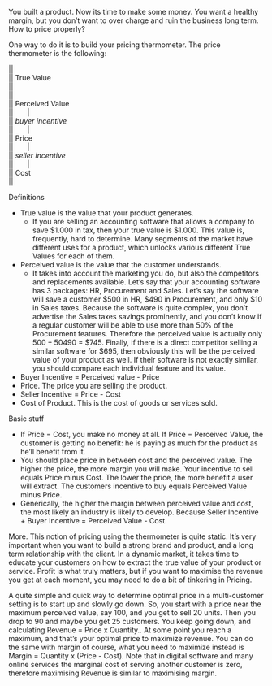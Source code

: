You built a product. Now its time to make some money. You want a healthy margin, but you don’t want to over charge and ruin the business long term. How to price properly?

One way to do it is to build your pricing thermometer. The price thermometer is the following:

||  
|| True Value  
||  
||  
|| Perceived Value  
|| &nbsp;&nbsp;&nbsp;&nbsp;&nbsp;&nbsp;|  
|| *buyer incentive*  
|| &nbsp;&nbsp;&nbsp;&nbsp;&nbsp;&nbsp;|  
|| Price  
|| &nbsp;&nbsp;&nbsp;&nbsp;&nbsp;&nbsp;|  
|| *seller incentive*  
|| &nbsp;&nbsp;&nbsp;&nbsp;&nbsp;&nbsp;|  
|| Cost  
||  

Definitions

* True value is the value that your product generates. 
   * If you are selling an accounting software that allows a company to save $1.000 in tax, then your true value is $1.000. This value is, frequently, hard to determine. Many segments of the market have different uses for a product, which unlocks various different True Values for each of them.
* Perceived value is the value that the customer understands. 
   * It takes into account the marketing you do, but also the competitors and replacements available. Let’s say that your accounting software has 3 packages: HR, Procurement and Sales. Let’s say the software will save a customer $500 in HR, $490 in Procurement, and only $10 in Sales taxes. Because the software is quite complex, you don’t advertise the Sales taxes savings prominently, and you don’t know if a regular customer will be able to use more than 50% of the Procurement features. Therefore the perceived value is actually only $500+50%*$490 = $745. Finally, if there is a direct competitor selling a similar software for $695, then obviously this will be the perceived value of your product as well. If their software is not exactly similar, you should compare each individual feature and its value.
* Buyer Incentive = Perceived value - Price
* Price. The price you are selling the product.
* Seller Incentive = Price - Cost
* Cost of Product. This is the cost of goods or services sold.

Basic stuff

* If Price = Cost, you make no money at all. If Price = Perceived Value, the customer is getting no benefit: he is paying as much for the product as he’ll benefit from it.
* You should place price in between cost and the perceived value. The higher the price, the more margin you will make. Your incentive to sell equals Price minus Cost. The lower the price, the more benefit a user will extract. The customers incentive to buy equals Perceived Value minus Price.
* Generically, the higher the margin between perceived value and cost, the most likely an industry is likely to develop. Because Seller Incentive + Buyer Incentive = Perceived Value - Cost.

More. This notion of pricing using the thermometer is quite static. It’s very important when you want to build a strong brand and product, and a long term relationship with the client. In a dynamic market, it takes time to educate your customers on how to extract the true value of your product or service. Profit is what truly matters, but if you want to maximise the revenue you get at each moment, you may need to do a bit of tinkering in Pricing.

A quite simple and quick way to determine optimal price in a multi-customer setting is to start up and slowly go down. So, you start with a price near the maximum perceived value, say 100, and you get to sell 20 units. Then you drop to 90 and maybe you get 25 customers. You keep going down, and calculating Revenue = Price x Quantity.. At some point you reach a maximum, and that’s your optimal price to maximize revenue. You can do the same with margin of course, what you need to maximize instead is Margin = Quantity x (Price - Cost). Note that in digital software and many online services the marginal cost of serving another customer is zero, therefore maximising Revenue is similar to maximising margin.